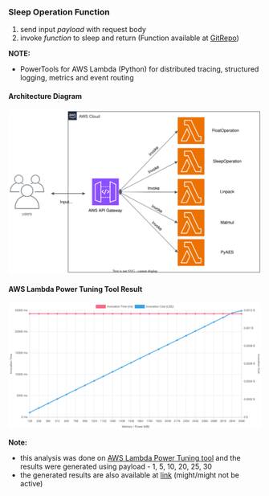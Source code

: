 ### Sleep Operation Function <br>
1. send input _payload_ with request body
2. invoke _function_ to sleep and return 
(Function available at [GitRepo](https://github.com/spcl/serverless-benchmarks/tree/master/benchmarks))

__NOTE:__ <br>
- PowerTools for AWS Lambda (Python) for distributed tracing, structured logging, metrics and event routing 

#### Architecture Diagram
![ArchitectureDiagram](../sebs-floatOperation/AWS-Float-Sleep-Linpack-Matmul-PyAES.svg)

#### AWS Lambda Power Tuning Tool Result
![PowerTuneResult](./power-tuning-sleepOperation.png "Power Tuning")

__Note:__ <br>
 - this analysis was done on [AWS Lambda Power Tuning tool](https://serverlessrepo.aws.amazon.com/applications/arn:aws:serverlessrepo:us-east-1:451282441545:applications~aws-lambda-power-tuning) and the results were generated using payload - 1, 5, 10, 20, 25, 30
 - the generated results are also available at [link](https://lambda-power-tuning.show/#gAAAAYABAAKAAgADgAMABIAEAAWABQAGgAYAB4AHAAiACAAJgAkACoAKAAuAC8AL;AAW9RlUFvUarBb1GVQW9RgAAvUYABb1GAAW9RlUFvUZVAL1GqwW9RgAFvUYAAL1GVQC9RlUFvUYABb1GAAW9RgD9vEarBL1GAAW9RgAFvUar/7xGAAW9RqsFvUYABr1G;SRxVOEkc1Tg31R85SRxVOXMthTk31Z85wHi6OUkc1Tm/uu85rjEFOnKDEjok0B86USMtOsB4OjqEykc6SRxVOnhkYjrSv286lxF9Oq4xhTof1os6coOSOlQsmTrGgJw6) (might/might not be active)